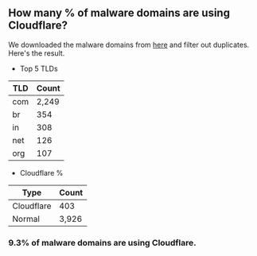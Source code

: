## How many % of malware domains are using Cloudflare?


We downloaded the malware domains from [here](https://urlhaus.abuse.ch) and filter out duplicates.
Here's the result.


[//]: # (start replacement)


- Top 5 TLDs

| TLD | Count |
| --- | --- |
| com | 2,249 |
| br | 354 |
| in | 308 |
| net | 126 |
| org | 107 |


- Cloudflare %

| Type | Count |
| --- | --- |
| Cloudflare | 403 |
| Normal | 3,926 |


### 9.3% of malware domains are using Cloudflare.